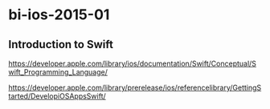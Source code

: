 # bi-ios-2015-01

## Introduction to Swift 

https://developer.apple.com/library/ios/documentation/Swift/Conceptual/Swift_Programming_Language/

https://developer.apple.com/library/prerelease/ios/referencelibrary/GettingStarted/DevelopiOSAppsSwift/
